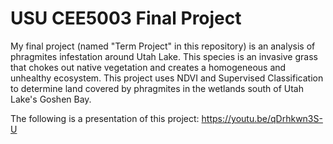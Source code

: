 # USU CEE5003 Final Project

My final project (named "Term Project" in this repository) is an analysis of phragmites infestation around Utah Lake. This species is an invasive grass that chokes out native vegetation and creates a homogeneous and unhealthy ecosystem. This project uses NDVI and Supervised Classification to determine land covered by phragmites in the wetlands south of Utah Lake's Goshen Bay.

The following is a presentation of this project: https://youtu.be/qDrhkwn3S-U
